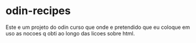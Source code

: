# odin-recipes
Este e um projeto do odin curso que onde e pretendido que eu coloque em uso as nocoes q obti ao longo das licoes sobre html.